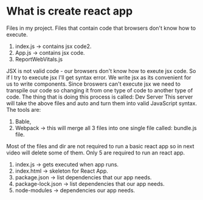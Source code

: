 # What is create react app

Files in my project. Files that contain code that browsers don't know how to execute.

1. index.js -> contains jsx code2.
2. App.js -> contains jsx code.
3. ReportWebVitals.js

JSX is not valid code - our browsers don't know how to exeute jsx code. So if I try to execute jsx I'll get syntax error.
We write jsx as its convenient for us to write components.
Since broswers can't execute jsx we need to transpile our code so changing it from one type of code to another type of code. The thing that is doing this process is called: Dev Server
This server will take the above files and auto and turn them into valid JavaScript syntax. The tools are:

1. Bable,
2. Webpack -> this will merge all 3 files into one single file called: bundle.js file.

Most of the files and dir are not required to run a basic react app so in next video will delete some of them. Only 5 are required to run an react app.

1. index.js -> gets executed when app runs.
2. index.html -> skeleton for React App.
3. package.json -> list dependencies that our app needs.
4. package-lock.json -> list dependencies that our app needs.
5. node-modules -> dependencies our app needs.
